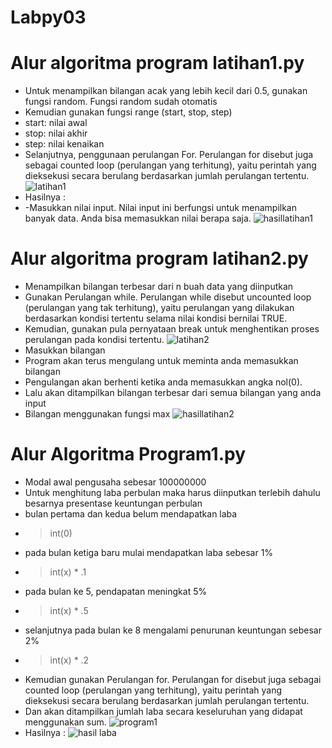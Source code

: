 # Labpy03
# Alur algoritma program latihan1.py
* Untuk menampilkan bilangan acak yang lebih kecil dari 0.5, gunakan fungsi random. Fungsi random sudah otomatis 
* Kemudian gunakan fungsi range (start, stop, step)
* start: nilai awal
* stop: nilai akhir 
* step: nilai kenaikan 
* Selanjutnya, penggunaan perulangan For. Perulangan for disebut juga sebagai counted loop (perulangan yang terhitung), yaitu perintah yang dieksekusi secara berulang berdasarkan jumlah perulangan tertentu. 
![latihan1](https://user-images.githubusercontent.com/57063216/68871206-aa94f400-072e-11ea-992a-22b7e0f98771.png)
* Hasilnya :
* -Masukkan nilai input. Nilai input ini berfungsi untuk menampilkan banyak data. Anda bisa memasukkan nilai berapa saja.
![hasillatihan1](https://user-images.githubusercontent.com/57063216/68871204-a9fc5d80-072e-11ea-814f-2b302ae7139a.png)
# Alur algoritma program latihan2.py
* Menampilkan bilangan terbesar dari n buah data yang diinputkan
* Gunakan Perulangan while. Perulangan while disebut uncounted loop (perulangan yang tak terhitung), yaitu perulangan yang dilakukan berdasarkan kondisi tertentu selama nilai kondisi bernilai TRUE. 
* Kemudian, gunakan pula pernyataan break untuk menghentikan proses perulangan pada kondisi tertentu.
![latihan2](https://user-images.githubusercontent.com/57063216/68996120-69384c00-08c8-11ea-854d-b2e239289446.png)
* Masukkan bilangan
* Program akan terus mengulang untuk meminta anda memasukkan bilangan
* Pengulangan akan berhenti ketika anda memasukkan angka nol(0).
* Lalu akan ditampilkan bilangan terbesar dari semua bilangan yang anda input
* Bilangan menggunakan fungsi max
![hasillatihan2](https://user-images.githubusercontent.com/57063216/68996119-69384c00-08c8-11ea-8a1c-55c550e83bd4.png)
# Alur Algoritma Program1.py
* Modal awal pengusaha sebesar 100000000
* Untuk menghitung laba perbulan maka harus diinputkan terlebih dahulu besarnya presentase keuntungan perbulan
* bulan pertama dan kedua belum mendapatkan laba
* > int(0)
* pada bulan ketiga baru mulai mendapatkan laba sebesar 1% 
* > int(x) * .1
* pada bulan ke 5, pendapatan meningkat 5%
* > int(x) * .5
* selanjutnya pada bulan ke 8 mengalami penurunan keuntungan sebesar 2%
* > int(x) * .2
* Kemudian gunakan Perulangan for. Perulangan for disebut juga sebagai counted loop (perulangan yang terhitung), yaitu perintah yang dieksekusi secara berulang berdasarkan jumlah perulangan tertentu.
* Dan akan ditampilkan jumlah laba secara keseluruhan yang didapat menggunakan sum.
![program1](https://user-images.githubusercontent.com/57063216/68996554-195c8380-08ce-11ea-942b-e7deeac4e7be.png)
* Hasilnya :
![hasil laba](https://user-images.githubusercontent.com/57063216/68996552-18c3ed00-08ce-11ea-8cca-9ad9d76a2057.png)


